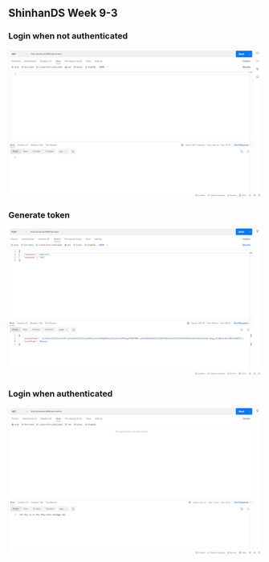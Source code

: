 ## ShinhanDS Week 9-3

### Login when not authenticated
![](./img/Forbiden.png)

### Generate token
![](./img/login.png)

### Login when authenticated
![](./img/success.png)